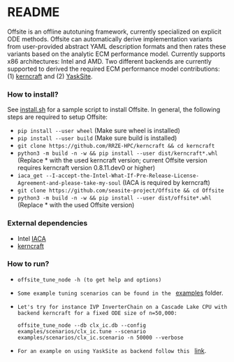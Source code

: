 # README

Offsite is an offline autotuning framework, currently specialized on explicit ODE methods. Offsite can automatically derive implementation variants from user-provided abstract YAML description formats and then rates these variants based on the analytic ECM performance model. Currently supports x86 architectures: Intel and AMD. Two different backends are currently supported to derived the required ECM performance model contributions: (1) [kerncraft](https://github.com/RRZE-HPC/kerncraft) and (2) [YaskSite](https://github.com/seasite-project/YaskSite).


### How to install? ###

See [install.sh](https://github.com/seasite-project/Offsite/blob/master/install.sh) for a sample script to install Offsite. In general, the following steps are required to setup Offsite:

* `pip install --user wheel` (Make sure wheel is installed)
* `pip install --user build` (Make sure build is installed)
* `git clone https://github.com/RRZE-HPC/kerncraft && cd kerncraft` 
* `python3 -m build -n -w && pip install --user dist/kerncraft*.whl` (Replace * with the used kerncraft version; current Offsite version requires kerncraft version 0.8.11.dev0 or higher)
* `iaca_get --I-accept-the-Intel-What-If-Pre-Release-License-Agreement-and-please-take-my-soul` (IACA is required by kerncraft)
* `git clone https://github.com/seasite-project/Offsite && cd Offsite`
* `python3 -m build -n -w && pip install --user dist/offsite*.whl` (Replace * with the used Offsite version)


### External dependencies ###

* Intel [IACA](https://software.intel.com/en-us/articles/intel-architecture-code-analyzer)
* [kerncraft](https://github.com/RRZE-HPC/kerncraft)


### How to run? ###

* `offsite_tune_node -h (to get help and options)`
* `Some example tuning scenarios can be found in the ` [examples](https://github.com/seasite-project/Offsite/tree/master/examples) folder.
* `Let's try for instance IVP InverterChain on a Cascade Lake CPU with backend kerncraft for a fixed ODE size of n=50,000:`
	
	`offsite_tune_node --db clx_ic.db --config examples/scenarios/clx_ic.tune --scenario examples/scenarios/clx_ic.scenario -n 50000 --verbose`
* `For an example on using YaskSite as backend follow this ` [link](https://github.com/seasite-project/SC20_YASKSITE_AD/blob/master/README.md).

